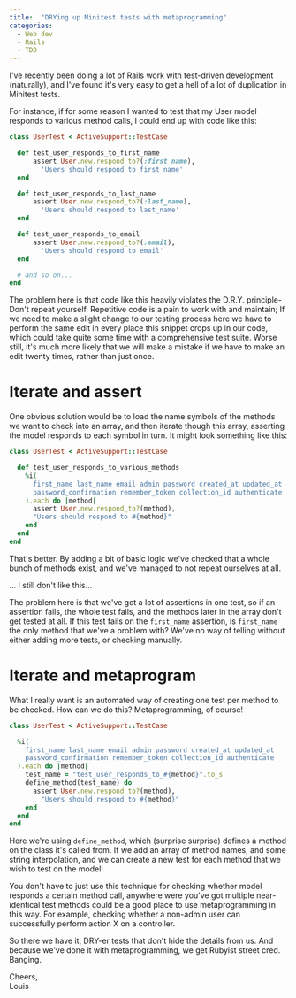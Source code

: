 ```yaml
---
title:  "DRYing up Minitest tests with metaprogramming"
categories:
  - Web dev
  - Rails
  - TDD
---
```


I've recently been doing a lot of Rails work with test-driven development
(naturally), and I've found it's very easy to get a hell of a lot of
duplication in Minitest tests.

For instance, if for some reason I wanted to test that my User model responds
to various method calls, I could end up with code like this:

```ruby
class UserTest < ActiveSupport::TestCase

  def test_user_responds_to_first_name
      assert User.new.respond_to?(:first_name),
        'Users should respond to first_name'
  end

  def test_user_responds_to_last_name
      assert User.new.respond_to?(:last_name),
        'Users should respond to last_name'
  end

  def test_user_responds_to_email
      assert User.new.respond_to?(:email),
        'Users should respond to email'
  end

  # and so on...
end
```

The problem here is that code like this heavily violates the D.R.Y. principle-
Don't repeat yourself. Repetitive code is a pain to work with and maintain; If
we need to make a slight change to our testing process here we have to perform
the same edit in every place this snippet crops up in our code, which could
take quite some time with a comprehensive test suite. Worse still, it's much
more likely that we will make a mistake if we have to make an edit twenty
times, rather than just once.

# Iterate and assert

One obvious solution would be to load the name symbols of the methods we want
to check into an array, and then iterate though this array, asserting the model
responds to each symbol in turn. It might look something like this:

```ruby
class UserTest < ActiveSupport::TestCase

  def test_user_responds_to_various_methods
    %i(
      first_name last_name email admin password created_at updated_at
      password_confirmation remember_token collection_id authenticate
    ).each do |method|
      assert User.new.respond_to?(method),
      "Users should respond to #{method}"
    end
  end
end
```

That's better. By adding a bit of basic logic we've checked that a whole bunch
of methods exist, and we've managed to not repeat ourselves at all.

... I still don't like this...

The problem here is that we've got a lot of assertions in one test, so if an
assertion fails, the whole test fails, and the methods later in the array don't
get tested at all. If this test fails on the `first_name` assertion, is
`first_name` the only method that we've a problem with? We've no way of telling
without either adding more tests, or checking manually.

# Iterate and metaprogram

What I really want is an automated way of creating one test per method to be
checked. How can we do this? Metaprogramming, of course!

```ruby
class UserTest < ActiveSupport::TestCase

  %i(
    first_name last_name email admin password created_at updated_at
    password_confirmation remember_token collection_id authenticate
  ).each do |method|
    test_name = "test_user_responds_to_#{method}".to_s
    define_method(test_name) do
      assert User.new.respond_to?(method),
        "Users should respond to #{method}"
    end
  end
end
```

Here we're using `define_method`, which (surprise surprise) defines a method on
the class it's called from. If we add an array of method names, and some string
interpolation, and we can create a new test for each method that we wish to
test on the model! 

You don't have to just use this technique for checking whether model responds a
certain method call, anywhere were you've got multiple near-identical test
methods could be a good place to use metaprogramming in this way. For example,
checking whether a non-admin user can successfully perform action X on a
controller.

So there we have it, DRY-er tests that don't hide the details from us. And
because we've done it with metaprogramming, we get Rubyist street cred.
Banging.

Cheers,  
Louis
